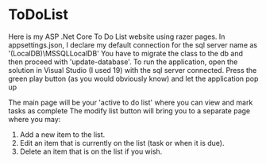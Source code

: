 # ToDoList

Here is my ASP .Net Core To Do List website using razer pages. 
In appsettings.json, I declare my default connection for the sql server name as '(LocalDB)\\MSSQLLocalDB'
You have to migrate the class to the db and then proceed with 'update-database'.
To run the application, open the solution in Visual Studio (I used 19) with the sql server connected.
Press the green play button (as you would obviously know) and let the application pop up

The main page will be your 'active to do list' where you can view and mark tasks as complete
The modify list button will bring you to a separate page where you may:
  1) Add a new item to the list.
  2) Edit an item that is currently on the list (task or when it is due).
  3) Delete an item that is on the list if you wish.
